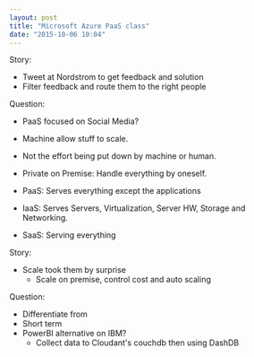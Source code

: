 ```yaml
---
layout: post
title: "Microsoft Azure PaaS class"
date: "2015-10-06 10:04"
---
```


Story:
+ Tweet at Nordstrom to get feedback and solution
+ Filter feedback and route them to the right people


Question:

+ PaaS focused on Social Media?
+ Machine allow stuff to scale.
+ Not the effort being put down by machine or human.

+ Private on Premise: Handle everything by oneself.
+ PaaS: Serves everything except the applications
+ IaaS: Serves Servers, Virtualization, Server HW, Storage and Networking.
+ SaaS: Serving everything

Story:
+ Scale took them by surprise
  + Scale on premise, control cost and auto scaling

Question:
+ Differentiate from
+ Short term
+ PowerBI alternative on IBM?
  + Collect data to Cloudant's couchdb then using DashDB
